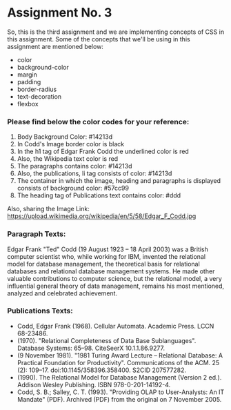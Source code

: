 # Assignment No. 3 

So, this is the third assignment and we are implementing concepts of CSS in this assignment. Some of the concepts that we'll be using in this assignment are mentioned below:

- color
- background-color
- margin
- padding
- border-radius
- text-decoration
- flexbox

### Please find below the color codes for your reference: 

1. Body Background Color:  #14213d
2. In Codd's Image border color is black
3. In the h1 tag of Edgar Frank Codd the underlined color is red
4. Also, the Wikipedia text color is red
5. The paragraphs contains color: #14213d
6. Also, the publications, li tag consists of color: #14213d
7. The container in which the image, heading and paragraphs is displayed consists of background color: #57cc99
8. The heading tag of Publications text contains color: #ddd

Also, sharing the Image Link: https://upload.wikimedia.org/wikipedia/en/5/58/Edgar_F_Codd.jpg

### Paragraph Texts: 

Edgar Frank "Ted" Codd (19 August 1923 – 18 April 2003) was a British computer scientist who, while working for IBM, invented the relational model for database management, the theoretical basis for relational databases and relational database management systems. He made other valuable contributions to computer science, but the relational model, a very influential general theory of data management, remains his most mentioned, analyzed and celebrated achievement.

### Publications Texts: 

- Codd, Edgar Frank (1968). Cellular Automata. Academic Press. LCCN 68-23486.
- (1970). "Relational Completeness of Data Base Sublanguages". Database Systems: 65–98. CiteSeerX 10.1.1.86.9277.
- (9 November 1981). "1981 Turing Award Lecture – Relational Database: A Practical Foundation for Productivity". Communications of the ACM. 25 (2): 109–17. doi:10.1145/358396.358400. S2CID 207577282.
- (1990). The Relational Model for Database Management (Version 2 ed.). Addison Wesley Publishing. ISBN 978-0-201-14192-4.
- Codd, S. B.; Salley, C. T. (1993). "Providing OLAP to User-Analysts: An IT Mandate" (PDF). Archived (PDF) from the original on 7 November 2005.
